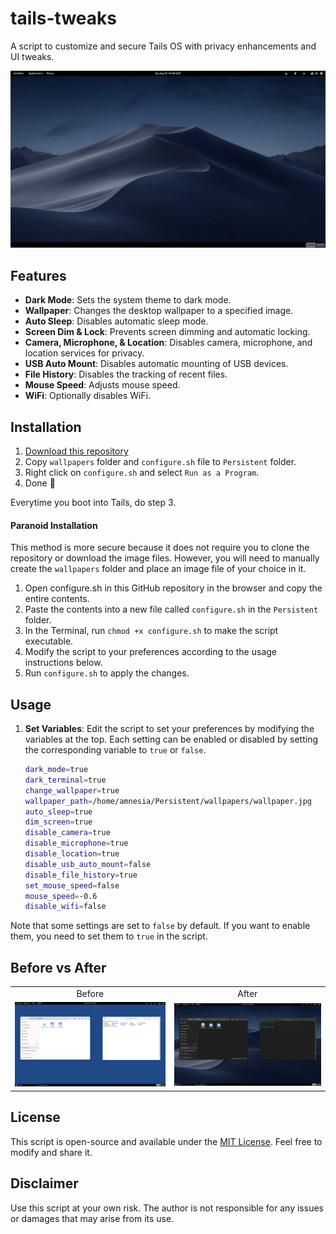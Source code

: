 # tails-tweaks

A script to customize and secure Tails OS with privacy enhancements and UI tweaks.

![](https://raw.githubusercontent.com/Tetrax-10/tails-tweaks/main/assets/showcase.jpg)

## Features

- **Dark Mode**: Sets the system theme to dark mode.
- **Wallpaper**: Changes the desktop wallpaper to a specified image.
- **Auto Sleep**: Disables automatic sleep mode.
- **Screen Dim & Lock**: Prevents screen dimming and automatic locking.
- **Camera, Microphone, & Location**: Disables camera, microphone, and location services for privacy.
- **USB Auto Mount**: Disables automatic mounting of USB devices.
- **File History**: Disables the tracking of recent files.
- **Mouse Speed**: Adjusts mouse speed.
- **WiFi**: Optionally disables WiFi.

## Installation

1. [Download this repository](https://github.com/Tetrax-10/tails-tweaks/archive/refs/heads/main.zip)
2. Copy `wallpapers` folder and `configure.sh` file to `Persistent` folder.
3. Right click on `configure.sh` and select `Run as a Program`.
4. Done 🎉

Everytime you boot into Tails, do step 3.

#### Paranoid Installation

This method is more secure because it does not require you to clone the repository or download the image files. 
However, you will need to manually create the `wallpapers` folder and place an image file of your choice in it.

1. Open configure.sh in this GitHub repository in the browser and copy the entire contents.
2. Paste the contents into a new file called `configure.sh` in the `Persistent` folder.
3. In the Terminal, run `chmod +x configure.sh` to make the script executable.
4. Modify the script to your preferences according to the usage instructions below.
5. Run `configure.sh` to apply the changes.

## Usage

1. **Set Variables**: Edit the script to set your preferences by modifying the variables at the top. Each setting can be enabled or disabled by setting the corresponding variable to `true` or `false`.

   ```bash
   dark_mode=true
   dark_terminal=true
   change_wallpaper=true
   wallpaper_path=/home/amnesia/Persistent/wallpapers/wallpaper.jpg
   auto_sleep=true
   dim_screen=true
   disable_camera=true
   disable_microphone=true
   disable_location=true
   disable_usb_auto_mount=false
   disable_file_history=true
   set_mouse_speed=false
   mouse_speed=-0.6
   disable_wifi=false
   ```

Note that some settings are set to `false` by default. If you want to enable them, you need to set them to `true` in the script.

## Before vs After

<table>
  <tr align="center">
    <td>Before</td>
    <td>After</td>
  </tr>
  <tr align="center">
    <td>
      <img alt="Before" src="https://raw.githubusercontent.com/Tetrax-10/tails-tweaks/main/assets/before.jpg" style="width: 400px;">
    </td>
    <td>
      <img alt="After" src="https://raw.githubusercontent.com/Tetrax-10/tails-tweaks/main/assets/after.jpg" style="width: 400px;">
    </td>
  </tr>
</table>

## License

This script is open-source and available under the [MIT License](LICENSE). Feel free to modify and share it.

## Disclaimer

Use this script at your own risk. The author is not responsible for any issues or damages that may arise from its use.